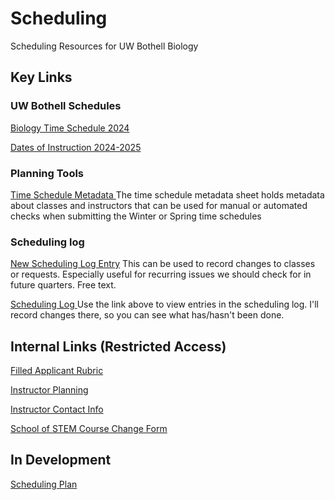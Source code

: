 # Scheduling
Scheduling Resources for UW Bothell Biology

## Key Links

### UW Bothell Schedules
<a href="https://www.washington.edu/students/timeschd/B/AUT2024/bbio.html"> Biology Time Schedule 2024 </a>

<a href="https://www.uwb.edu/academic-calendar/2024-2025-calendars/dates-of-instruction-2024-2025"> Dates of Instruction 2024-2025 </a>

### Planning Tools


<a href="https://docs.google.com/spreadsheets/d/1uIv9RwFkafwDJm-eblw2n1BDx5AhW50MxXAIyAPpeTA/edit?usp=sharing"> Time Schedule Metadata </a>
The time schedule metadata sheet holds metadata about classes and instructors that can be used for manual or automated checks when submitting the Winter or Spring time schedules

### Scheduling log

<a href="https://forms.gle/zxasyCXRXKxffx3c9"> New Scheduling Log Entry</a>
This can be used to record changes to classes or requests. Especially useful for recurring issues we should check for in future quarters. Free text.


<a href="https://docs.google.com/spreadsheets/d/1Ue2ju4bGIrp-gsZVByhaozGD4e4eqsDugyClNIDsm9o/edit?usp=sharing"> Scheduling Log </a>
Use the link above to view entries in the scheduling log. I'll record changes there, so you can see what has/hasn't been done.


## Internal Links (Restricted Access)
<a href="https://docs.google.com/spreadsheets/d/1Z56N55ZOaN0QMOWFeGucr1zAWYr17CxXfKa-GKFyn8Q/edit?gid=300482433#gid=300482433"> Filled Applicant Rubric</a>

<a href="https://docs.google.com/spreadsheets/d/1Z56N55ZOaN0QMOWFeGucr1zAWYr17CxXfKa-GKFyn8Q/edit?gid=300482433#gid=300482433"> Instructor Planning </a>

<a href="https://docs.google.com/spreadsheets/d/1HDVDuCnEZ104fPc2Z3jCxAvNh9LnFVR1OvMknUFjiQA/edit?gid=0#gid=0">Instructor Contact Info </a>

<a href="https://forms.office.com/Pages/ResponsePage.aspx?id=W9229i_wGkSZoBYqxQYL0h9UBx13xapHuqmsVDYDNcRUQjAzM0MwQjBXS1ZFM1hKWUZNV1ZDRFM4MSQlQCN0PWcu"> School of STEM Course Change Form </a>


## In Development

<a href="https://docs.google.com/spreadsheets/d/1vit15cTAab0oFcXShCKY8sVbGLPYlcaVBbu3MyhQ1NU/edit?gid=149408979#gid=149408979"> Scheduling Plan </a>

